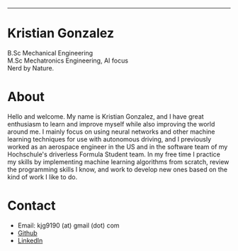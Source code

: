 ---
# Kristian Gonzalez
B.Sc Mechanical Engineering \
M.Sc Mechatronics Engineering, AI focus \
Nerd by Nature.


# About
Hello and welcome. My name is Kristian Gonzalez, and I have great enthusiasm to learn and improve myself while also improving the world around me. I mainly focus on using neural networks and other machine learning techniques for use with autonomous driving, and I previously worked as an aerospace engineer in the US and in the software team of my Hochschule's driverless Formula Student team. In my free time I practice my skills by implementing machine learning algorithms from scratch, review the programming skills I know, and work to develop new ones based on the kind of work I like to do.

# Contact
* Email: kjg9190 (at) gmail (dot) com
* [Github](https://github.com/kjgonzalez/)
* [LinkedIn](https://www.linkedin.com/in/kristian-gonzalez-93a07251/)
